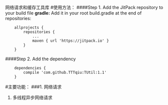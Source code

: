 网络请求和缓存工具库
#使用方法：
####Step 1. Add the JitPack repository to your build file
**gradle:**
Add it in your root build.gradle at the end of repositories:
```
	allprojects {
		repositories {
			...
			maven { url 'https://jitpack.io' }
		}
	}
```
####Step 2. Add the dependency
```
	dependencies {
	    compile 'com.github.TTTqiu:TUtil:1.1'
	}
```
#主要功能：
###1. 网络请求
1. 多线程异步网络请求
